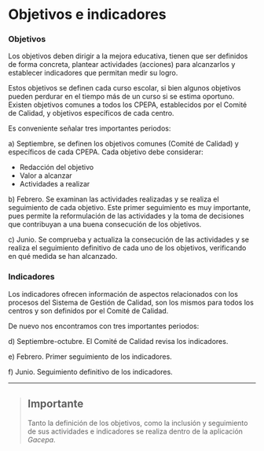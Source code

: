 # Objetivos e indicadores

### Objetivos

Los objetivos deben dirigir a la mejora educativa, tienen que ser definidos de forma concreta, plantear actividades \(acciones\) para alcanzarlos y establecer indicadores que permitan medir su logro.

Estos objetivos se definen cada curso escolar, si bien algunos objetivos pueden perdurar en el tiempo más de un curso si se estima oportuno. Existen objetivos comunes a todos los CPEPA, establecidos por el Comité de Calidad, y objetivos específicos de cada centro.

Es conveniente señalar tres importantes periodos:

a\) Septiembre, se definen los objetivos comunes \(Comité de Calidad\) y específicos de cada CPEPA. Cada objetivo debe considerar:

* Redacción del objetivo
* Valor a alcanzar
* Actividades a realizar

b\) Febrero. Se examinan las actividades realizadas y se realiza el seguimiento de cada objetivo. Este primer seguimiento es muy importante, pues permite la reformulación de las actividades y la toma de decisiones que contribuyan a una buena consecución de los objetivos.

c\) Junio. Se comprueba y actualiza la consecución de las actividades y se realiza el seguimiento definitivo de cada uno de los objetivos, verificando en qué medida se han alcanzado.

### Indicadores

Los indicadores ofrecen información de aspectos relacionados con los procesos del Sistema de Gestión de Calidad, son los mismos para todos los centros y son definidos por el Comité de Calidad.

De nuevo nos encontramos con tres importantes periodos:

d\) Septiembre-octubre. El Comité de Calidad revisa los indicadores.

e\) Febrero. Primer seguimiento de los indicadores.

f\) Junio. Seguimiento definitivo de los indicadores.

---

> ## Importante
>
> Tanto la definición de los objetivos, como la inclusión y seguimiento de sus actividades e indicadores se realiza dentro de la aplicación _Gacepa_.



